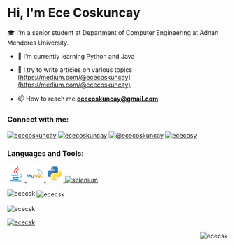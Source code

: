 # Hi, I'm Ece Coskuncay 

</p>
🎓  I'm a senior student at Department of Computer Engineering at Adnan Menderes University. 

- 🌱 I’m currently learning Python and Java

- 📝 I try to write articles on various topics [https://medium.com/@ececoskuncay](https://medium.com/@ececoskuncay)

- 📫 How to reach me **ececoskuncay@gmail.com**

<h3 align="left">Connect with me:</h3>
 
<a href="https://linkedin.com/in/ececoskuncay" target="blank"><img align="center" src="https://raw.githubusercontent.com/rahuldkjain/github-profile-readme-generator/master/src/images/icons/Social/linked-in-alt.svg" alt="ececoskuncay" height="30" width="40" /></a>
<a href="https://instagram.com/ececoskuncay" target="blank"><img align="center" src="https://raw.githubusercontent.com/rahuldkjain/github-profile-readme-generator/master/src/images/icons/Social/instagram.svg" alt="ececoskuncay" height="30" width="40" /></a>
<a href="https://medium.com/@ececoskuncay" target="blank"><img align="center" src="https://raw.githubusercontent.com/rahuldkjain/github-profile-readme-generator/master/src/images/icons/Social/medium.svg" alt="@ececoskuncay" height="30" width="40" /></a>
<a href="https://www.hackerrank.com/ececosy" target="blank"><img align="center" src="https://raw.githubusercontent.com/rahuldkjain/github-profile-readme-generator/master/src/images/icons/Social/hackerrank.svg" alt="ececosy" height="30" width="40" /></a>


<h3 align="left">Languages and Tools:</h3>
<p align="left"><a href="https://www.java.com" target="_blank" rel="noreferrer"> <img src="https://raw.githubusercontent.com/devicons/devicon/master/icons/java/java-original.svg" alt="java" width="40" height="40"/> </a> <a href="https://www.mysql.com/" target="_blank" rel="noreferrer"> <img src="https://raw.githubusercontent.com/devicons/devicon/master/icons/mysql/mysql-original-wordmark.svg" alt="mysql" width="40" height="40"/> </a> <a href="https://www.python.org" target="_blank" rel="noreferrer"> <img src="https://raw.githubusercontent.com/devicons/devicon/master/icons/python/python-original.svg" alt="python" width="40" height="40"/> </a> <a href="https://www.selenium.dev" target="_blank" rel="noreferrer"> <img src="https://raw.githubusercontent.com/detain/svg-logos/780f25886640cef088af994181646db2f6b1a3f8/svg/selenium-logo.svg" alt="selenium" width="40" height="40"/> </a> </p>

<p><img align="left" src="https://github-readme-stats.vercel.app/api/top-langs?username=ececsk&show_icons=true&locale=en&layout=compact" alt="ececsk" /></p>


<p>&nbsp;<img align="center" src="https://github-readme-stats.vercel.app/api?username=ececsk&show_icons=true&locale=en" alt="ececsk" /></p>


<p><img align="center" src="https://github-readme-streak-stats.herokuapp.com/?user=ececsk&" alt="ececsk" /></p>

<p align="left"> <a href="https://github.com/ryo-ma/github-profile-trophy"><img src="https://github-profile-trophy.vercel.app/?username=ececsk" alt="ececsk" /></a> </p>

<p align="right"> <img src="https://komarev.com/ghpvc/?username=ececsk&label=Profile%20views&color=0e75b6&style=flat" alt="ececsk" /> </p>
